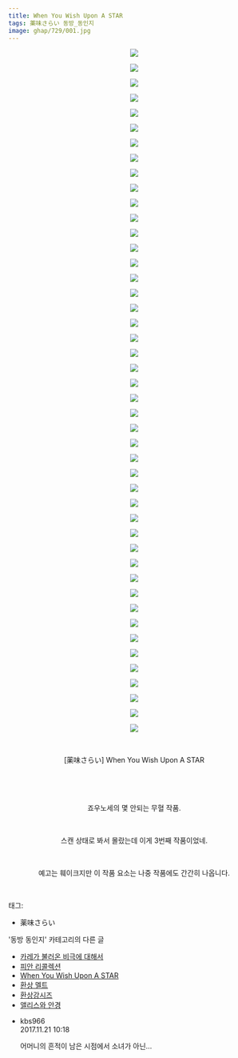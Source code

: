 ```yaml
---
title: When You Wish Upon A STAR
tags: 薬味さらい 동방_동인지
image: ghap/729/001.jpg
---
```

<div class="article">
<p style="text-align: center; clear: none; float: none;"><img src="{{ site.nasurl }}/ghap/729/001.jpg"/></p>
<p style="text-align: center; clear: none; float: none;"><img src="{{ site.nasurl }}/ghap/729/002.jpg"/></p>
<p style="text-align: center; clear: none; float: none;"><img src="{{ site.nasurl }}/ghap/729/003.jpg"/></p>
<p style="text-align: center; clear: none; float: none;"><img src="{{ site.nasurl }}/ghap/729/004.jpg"/></p>
<p style="text-align: center; clear: none; float: none;"><img src="{{ site.nasurl }}/ghap/729/005.jpg"/></p>
<p style="text-align: center; clear: none; float: none;"><img src="{{ site.nasurl }}/ghap/729/006.jpg"/></p>
<p style="text-align: center; clear: none; float: none;"><img src="{{ site.nasurl }}/ghap/729/007.jpg"/></p>
<p style="text-align: center; clear: none; float: none;"><img src="{{ site.nasurl }}/ghap/729/008.jpg"/></p>
<p style="text-align: center; clear: none; float: none;"><img src="{{ site.nasurl }}/ghap/729/009.jpg"/></p>
<p style="text-align: center; clear: none; float: none;"><img src="{{ site.nasurl }}/ghap/729/010.jpg"/></p>
<p style="text-align: center; clear: none; float: none;"><img src="{{ site.nasurl }}/ghap/729/011.jpg"/></p>
<p style="text-align: center; clear: none; float: none;"><img src="{{ site.nasurl }}/ghap/729/012.jpg"/></p>
<p style="text-align: center; clear: none; float: none;"><img src="{{ site.nasurl }}/ghap/729/013.jpg"/></p>
<p style="text-align: center; clear: none; float: none;"><img src="{{ site.nasurl }}/ghap/729/014.jpg"/></p>
<p style="text-align: center; clear: none; float: none;"><img src="{{ site.nasurl }}/ghap/729/015.jpg"/></p>
<p style="text-align: center; clear: none; float: none;"><img src="{{ site.nasurl }}/ghap/729/016.jpg"/></p>
<p style="text-align: center; clear: none; float: none;"><img src="{{ site.nasurl }}/ghap/729/017.jpg"/></p>
<p style="text-align: center; clear: none; float: none;"><img src="{{ site.nasurl }}/ghap/729/018.jpg"/></p>
<p style="text-align: center; clear: none; float: none;"><img src="{{ site.nasurl }}/ghap/729/019.jpg"/></p>
<p style="text-align: center; clear: none; float: none;"><img src="{{ site.nasurl }}/ghap/729/020.jpg"/></p>
<p style="text-align: center; clear: none; float: none;"><img src="{{ site.nasurl }}/ghap/729/021.jpg"/></p>
<p style="text-align: center; clear: none; float: none;"><img src="{{ site.nasurl }}/ghap/729/022.jpg"/></p>
<p style="text-align: center; clear: none; float: none;"><img src="{{ site.nasurl }}/ghap/729/023.jpg"/></p>
<p style="text-align: center; clear: none; float: none;"><img src="{{ site.nasurl }}/ghap/729/024.jpg"/></p>
<p style="text-align: center; clear: none; float: none;"><img src="{{ site.nasurl }}/ghap/729/025.jpg"/></p>
<p style="text-align: center; clear: none; float: none;"><img src="{{ site.nasurl }}/ghap/729/026.jpg"/></p>
<p style="text-align: center; clear: none; float: none;"><img src="{{ site.nasurl }}/ghap/729/027.jpg"/></p>
<p style="text-align: center; clear: none; float: none;"><img src="{{ site.nasurl }}/ghap/729/028.jpg"/></p>
<p style="text-align: center; clear: none; float: none;"><img src="{{ site.nasurl }}/ghap/729/029.jpg"/></p>
<p style="text-align: center; clear: none; float: none;"><img src="{{ site.nasurl }}/ghap/729/030.jpg"/></p>
<p style="text-align: center; clear: none; float: none;"><img src="{{ site.nasurl }}/ghap/729/031.jpg"/></p>
<p style="text-align: center; clear: none; float: none;"><img src="{{ site.nasurl }}/ghap/729/032.jpg"/></p>
<p style="text-align: center; clear: none; float: none;"><img src="{{ site.nasurl }}/ghap/729/033.jpg"/></p>
<p style="text-align: center; clear: none; float: none;"><img src="{{ site.nasurl }}/ghap/729/034.jpg"/></p>
<p style="text-align: center; clear: none; float: none;"><img src="{{ site.nasurl }}/ghap/729/035.jpg"/></p>
<p style="text-align: center; clear: none; float: none;"><img src="{{ site.nasurl }}/ghap/729/036.jpg"/></p>
<p style="text-align: center; clear: none; float: none;"><img src="{{ site.nasurl }}/ghap/729/037.jpg"/></p>
<p style="text-align: center; clear: none; float: none;"><img src="{{ site.nasurl }}/ghap/729/038.jpg"/></p>
<p style="text-align: center; clear: none; float: none;"><img src="{{ site.nasurl }}/ghap/729/039.jpg"/></p>
<p style="text-align: center; clear: none; float: none;"><img src="{{ site.nasurl }}/ghap/729/040.jpg"/></p>
<p style="text-align: center; clear: none; float: none;"><img src="{{ site.nasurl }}/ghap/729/041.jpg"/></p>
<p style="text-align: center; clear: none; float: none;"><img src="{{ site.nasurl }}/ghap/729/042.jpg"/></p>
<p style="text-align: center; clear: none; float: none;"><img src="{{ site.nasurl }}/ghap/729/043.jpg"/></p>
<p style="text-align: center; clear: none; float: none;"><img src="{{ site.nasurl }}/ghap/729/044.jpg"/></p>
<p style="text-align: center; clear: none; float: none;"><img src="{{ site.nasurl }}/ghap/729/045.jpg"/></p>
<p style="text-align: center; clear: none; float: none;"><img src="{{ site.nasurl }}/ghap/729/046.jpg"/></p>
<p style="text-align: center; clear: none; float: none;"><br/></p>
<p style="text-align: center; clear: none; float: none;">[薬味さらい] When You Wish Upon A STAR</p>
<p style="text-align: center; clear: none; float: none;"><br/></p>
<p style="text-align: center; clear: none; float: none;"><br/></p>
<p style="text-align: center; clear: none; float: none;">죠우노세의 몇 안되는 무혈 작품.</p>
<p style="text-align: center; clear: none; float: none;"><br/></p>
<p style="text-align: center; clear: none; float: none;">스캔 상태로 봐서 몰랐는데 이게 3번째 작품이었네.</p>
<p style="text-align: center; clear: none; float: none;"><br/></p>
<p style="text-align: center; clear: none; float: none;">예고는 훼이크지만 이 작품 요소는 나중 작품에도 간간히 나옵니다.</p>
<p><br/></p>
</div><div class="tagTrail">
<p>태그: </p>
<ul>
<li>薬味さらい</li>
</ul>
</div><div class="another">
<p>'동방 동인지' 카테고리의 다른 글</p>
<ul>
<li><a href="/2016-07-07-ghap_731">카레가 불러온 비극에 대해서</a></li>
<li><a href="/2016-07-07-ghap_730">피안 리콜렉션</a></li>
<li><a href="/2016-07-07-ghap_729">When You Wish Upon A STAR</a></li>
<li><a href="/2016-07-07-ghap_728">환상 멜트</a></li>
<li><a href="/2016-07-07-ghap_727">환상강시즈</a></li>
<li><a href="/2016-07-07-ghap_726">앨리스와 안경</a></li>
</ul>
</div><div class="cb_module cb_fluid">
<div class="cb_wrt cb_profile">
<div class="comment">
<ul>
<li class="cb_thumb_off" id="comment15134072">
<div class="cb_comment_area">
<div class="cb_info_area">
<div class="cb_section">
<span class="cb_nick_name">kbs966</span>
</div>
<div class="cb_section">
<span class="cb_date">2017.11.21 10:18 </span>
</div>
</div>
<div class="cb_dsc_comment">
<p class="cb_dsc">
											어머니의 흔적이 남은 시점에서 소녀가 아닌...
										</p>
</div>
</div></li>
</ul>
</div>
</div><!-- commentList close -->
</div>
